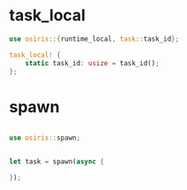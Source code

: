 

# task_local
```rust
use osiris::{runtime_local, task::task_id}; 

task_local! {
    static task_id: usize = task_id(); 
}; 
```

# spawn

```rust

use osiris::spawn; 


let task = spawn(async {

}); 